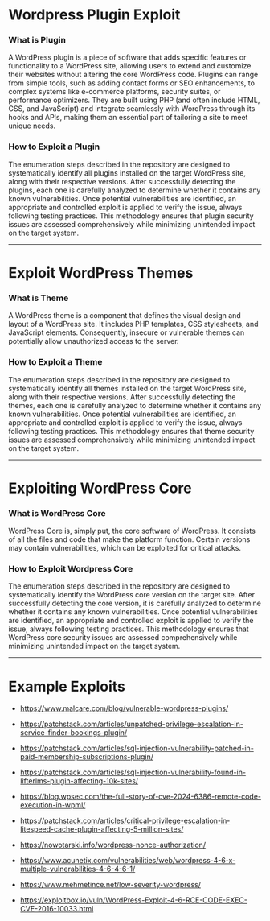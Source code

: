 # Wordpress Plugin Exploit

### What is Plugin
A WordPress plugin is a piece of software that adds specific features or functionality to a WordPress site, allowing users to extend and customize their websites without altering the core WordPress code. Plugins can range from simple tools, such as adding contact forms or SEO enhancements, to complex systems like e-commerce platforms, security suites, or performance optimizers. They are built using PHP (and often include HTML, CSS, and JavaScript) and integrate seamlessly with WordPress through its hooks and APIs, making them an essential part of tailoring a site to meet unique needs.

### How to Exploit a Plugin
The enumeration steps described in the repository are designed to systematically identify all plugins installed on the target WordPress site, along with their respective versions. After successfully detecting the plugins, each one is carefully analyzed to determine whether it contains any known vulnerabilities. Once potential vulnerabilities are identified, an appropriate and controlled exploit is applied to verify the issue, always following testing practices. This methodology ensures that plugin security issues are assessed comprehensively while minimizing unintended impact on the target system.

--------------------
# Exploit WordPress Themes

### What is Theme
A WordPress theme is a component that defines the visual design and layout of a WordPress site. It includes PHP templates, CSS stylesheets, and JavaScript elements. Consequently, insecure or vulnerable themes can potentially allow unauthorized access to the server.

### How to Exploit a Theme
The enumeration steps described in the repository are designed to systematically identify all themes installed on the target WordPress site, along with their respective versions. After successfully detecting the themes, each one is carefully analyzed to determine whether it contains any known vulnerabilities. Once potential vulnerabilities are identified, an appropriate and controlled exploit is applied to verify the issue, always following testing practices. This methodology ensures that theme security issues are assessed comprehensively while minimizing unintended impact on the target system.

--------------------
# Exploiting WordPress Core

### What is WordPress Core
WordPress Core is, simply put, the core software of WordPress. It consists of all the files and code that make the platform function. Certain versions may contain vulnerabilities, which can be exploited for critical attacks.

### How to Exploit Wordpress Core
The enumeration steps described in the repository are designed to systematically identify the WordPress core version on the target site. After successfully detecting the core version, it is carefully analyzed to determine whether it contains any known vulnerabilities. Once potential vulnerabilities are identified, an appropriate and controlled exploit is applied to verify the issue, always following testing practices. This methodology ensures that WordPress core security issues are assessed comprehensively while minimizing unintended impact on the target system.

--------------------
# Example Exploits

- https://www.malcare.com/blog/vulnerable-wordpress-plugins/

- https://patchstack.com/articles/unpatched-privilege-escalation-in-service-finder-bookings-plugin/

- https://patchstack.com/articles/sql-injection-vulnerability-patched-in-paid-membership-subscriptions-plugin/

- https://patchstack.com/articles/sql-injection-vulnerability-found-in-lifterlms-plugin-affecting-10k-sites/

- https://blog.wpsec.com/the-full-story-of-cve-2024-6386-remote-code-execution-in-wpml/

- https://patchstack.com/articles/critical-privilege-escalation-in-litespeed-cache-plugin-affecting-5-million-sites/

- https://nowotarski.info/wordpress-nonce-authorization/

- https://www.acunetix.com/vulnerabilities/web/wordpress-4-6-x-multiple-vulnerabilities-4-6-4-6-1/

- https://www.mehmetince.net/low-severity-wordpress/

- https://exploitbox.io/vuln/WordPress-Exploit-4-6-RCE-CODE-EXEC-CVE-2016-10033.html